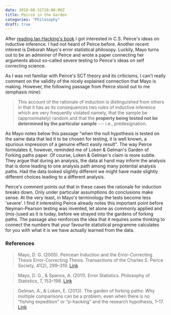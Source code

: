 ```yaml
---
date: 2018-08-31T20:00:00Z
title: Peirce in the Garden
categories: "Philosophy"
draft: true
---
```


After [reading Ian Hacking's book](/articles/hacking-inductive-logic/) I got interested in C.S. Peirce's ideas on inductive inference. I had not heard of Peirce before. Another recent interest is Deborah Mayo's error statistical philosopy. Luckily, Mayo turns out to be an adminirer of Peirce and wrote a paper connecting her arguments about so-called severe testing to Peirce's ideas on self correcting science.

As I was not familiar with Peirce's SCT theory and its criticisms, I can't really comment on the validity of the nicely explained connection that Mayo is making. However, the following passage from Peirce stood out to me (emphasis mine):

> This account of the rationale of induction is distinguished from others in that it has as its consequences two rules of inductive inference which are very frequently violated  namely, that the sample be (approximately) random and that the **property being tested not be determined by the particular sample** --- i.e., predesignation.

As Mayo notes below this passage "when the null hypothesis is tested on the same data that led it to be chosen for testing, it is well known, a spurious impression of a genuine effect easily result". The way Peirce formulates it, however, reminded me of Loken & Gelman's Garden of Forking paths paper.  Of course, Loken & Gelman's claim is more subtle. They argue that during an analysis, the data at hand may inform the analysis that is done leading to one analysis path among many potential analysis paths. Had the data looked slightly different we might have made slightly different choices leading to a different analysis. 

Peirce's comment points out that in these cases the rationale for induction breaks down. Only under particular assumptions do conclusions make sense. At the very least, in Mayo's terminology the tests become less 'severe'. I find it interesting Peirce already notes this important point before Neyman-Pearson testing was invented, let alone as commonly applied and (mis-)used as it is today, before we strayed into the gardens of forking paths. The passage also reinforces the idea that it requires some thinking to connect the numbers that your favourite statistical programme calculates for you with what it is we have actually learned from the data. 

### References
>Mayo, D. G. (2005). Peircean Induction and the Error-Correcting Thesis Error-Correcting Thesis. Transactions of the Charles S. Peirce Society, 41(2), 299–319. [Link](https://doi.org/10.1353/csp.2011.0039)

>Mayo, D. G., & Spanos, A. (2011). Error Statistics. Philosophy of Statistics, 7, 153–198. [Link](https://doi.org/10.1016/B978-0-444-51862-0.50005-8)

>Gelman, A., & Loken, E. (2013). The garden of forking paths: Why multiple comparisons can be a problem, even when there is no “fishing expedition” or “p-hacking” and the research hypothesis, 1–17. [Link](https://doi.org/10.1037/a0037714)